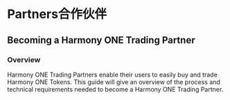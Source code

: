 # Partners合作伙伴

## Becoming a Harmony ONE Trading Partner

### Overview

Harmony ONE Trading Partners enable their users to easily buy and trade Harmony ONE Tokens. This guide will give an overview of the process and technical requirements needed to become a Harmony ONE Trading Partner.


